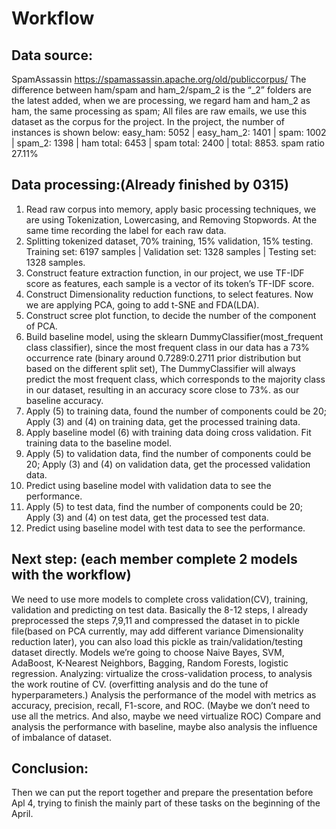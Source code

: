 # Workflow

## Data source:

SpamAssassin https://spamassassin.apache.org/old/publiccorpus/
The difference between ham/spam and ham_2/spam_2 is the “_2” folders are the latest added, when we are processing, we regard ham and ham_2 as ham, the same processing as spam; All files are raw emails, we use this dataset as the corpus for the project. In the project, the number of instances is shown below:
easy_ham: 5052 | easy_ham_2: 1401 | spam: 1002 | spam_2: 1398 | 
ham total: 6453 | spam total: 2400 | total: 8853. 
spam ratio 27.11%

## Data processing:(Already finished by 0315)

1. Read raw corpus into memory, apply basic processing techniques, we are using Tokenization, Lowercasing, and Removing Stopwords.  At the same time recording the label for each raw data.
2. Splitting tokenized dataset, 70% training, 15% validation, 15% testing.
Training set: 6197 samples | Validation set: 1328 samples | Testing set: 1328 samples.
3. Construct feature extraction function, in our project, we use TF-IDF score as features, each sample is a vector of its token’s TF-IDF score.
4. Construct Dimensionality reduction functions, to select features. Now we are applying PCA, going to add t-SNE and FDA(LDA).
5. Construct scree plot function, to decide the number of the component of PCA.
6. Build baseline model, using the sklearn DummyClassifier(most_frequent class classifier), since the most frequent class in our data has a 73% occurrence rate (binary around 0.7289:0.2711 prior distribution but based on the different split set), The DummyClassifier will always predict the most frequent class, which corresponds to the majority class in our dataset, resulting in an accuracy score close to 73%. as our baseline accuracy.
7. Apply (5) to training data, found the number of components could be 20; Apply (3) and (4) on training data, get the processed training data.
8. Apply baseline model (6) with training data doing cross validation. Fit training data to the baseline model.
9. Apply (5) to validation data, find the number of components could be 20; Apply (3) and (4) on validation data, get the processed validation data.
10. Predict using baseline model with validation data to see the performance.
11. Apply (5) to test data, find the number of components could be 20; Apply (3) and (4) on test data, get the processed test data.
12. Predict using baseline model with test data to see the performance.

## Next step: (each member complete 2 models with the workflow)

We need to use more models to complete cross validation(CV), training, validation and predicting on test data. Basically the 8-12 steps, I already preprocessed the steps 7,9,11 and compressed the dataset in to pickle file(based on PCA currently, may add different variance Dimensionality reduction later), you can also load this pickle as train/validation/testing dataset directly.
Models we’re going to choose Naive Bayes, SVM, AdaBoost, K-Nearest Neighbors, Bagging, Random Forests, logistic regression.
Analyzing:
virtualize the cross-validation process, to analysis the work routine of CV. (overfitting analysis and do the tune of hyperparameters.)
Analysis the performance of the model with metrics as accuracy, precision, recall, F1-score, and ROC. (Maybe we don’t need to use all the metrics. And also, maybe we need virtualize ROC)
Compare and analysis the performance with baseline, maybe also analysis the influence of imbalance of dataset.

## Conclusion:

Then we can put the report together and prepare the presentation before Apl 4, trying to finish the mainly part of these tasks on the beginning of the April.


